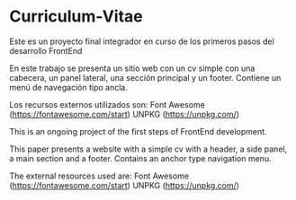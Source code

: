 # Curriculum-Vitae
Este es un proyecto final integrador en curso de los primeros pasos del desarrollo FrontEnd

En este trabajo se presenta un sitio web con un cv simple con una cabecera, un panel lateral, una sección principal y un footer. Contiene un menú de navegación tipo ancla.

Los recursos externos utilizados son:
  Font Awesome (https://fontawesome.com/start)
  UNPKG (https://unpkg.com/)

This is an ongoing project of the first steps of FrontEnd development.

This paper presents a website with a simple cv with a header, a side panel, a main section and a footer. Contains an anchor type navigation menu.

The external resources used are: 
  Font Awesome (https://fontawesome.com/start) 
  UNPKG (https://unpkg.com/)
